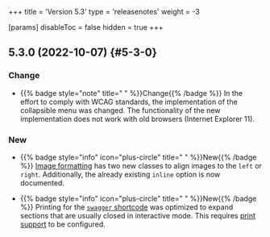 +++
title = 'Version 5.3'
type = 'releasenotes'
weight = -3

[params]
  disableToc = false
  hidden = true
+++

## 5.3.0 (2022-10-07) {#5-3-0}

### Change

- {{% badge style="note" title=" " %}}Change{{% /badge %}} In the effort to comply with WCAG standards, the implementation of the collapsible menu was changed. The functionality of the new implementation does not work with old browsers (Internet Explorer 11).

### New

- {{% badge style="info" icon="plus-circle" title=" " %}}New{{% /badge %}} [Image formatting](authoring/markdown#css-classes) has two new classes to align images to the `left` or `right`. Additionally, the already existing `inline` option is now documented.

- {{% badge style="info" icon="plus-circle" title=" " %}}New{{% /badge %}} Printing for the [`swagger` shortcode](shortcodes/openapi) was optimized to expand sections that are usually closed in interactive mode. This requires [print support](configuration/sitemanagement/outputformats#print-support) to be configured.
